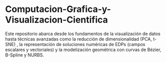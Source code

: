 # Computacion-Grafica-y-Visualizacion-Cientifica
Este repositorio abarca desde los fundamentos de la visualización de datos hasta técnicas avanzadas como la reducción de dimensionalidad (PCA, t-SNE) , la representación de soluciones numéricas de EDPs (campos escalares y vectoriales) y la modelización geométrica con curvas de Bézier, B-Spline y NURBS.
